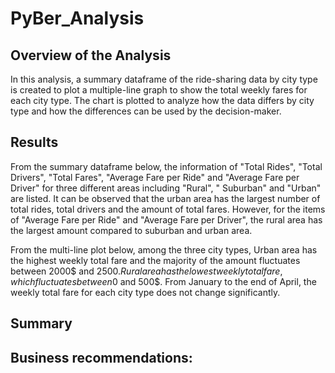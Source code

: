 # PyBer_Analysis

## Overview of the Analysis
In this analysis, a summary dataframe of the ride-sharing data by city type is created to plot a multiple-line graph to show the total weekly fares for each city type. The chart is plotted to analyze how the data differs by city type and how the differences can be used by the decision-maker.

## Results
From the summary dataframe below, the information of "Total Rides", "Total Drivers", "Total Fares", "Average Fare per Ride" and "Average Fare per Driver" for three different areas including "Rural", " Suburban" and "Urban" are listed. It can be observed that the urban area has the largest number of total rides, total drivers and the amount of total fares. However, for the items of "Average Fare per Ride" and "Average Fare per Driver", the rural area has the largest amount compared to suburban and urban area.  
  
From the multi-line plot below, among the three city types, Urban area has the highest weekly total fare and the majority of the amount fluctuates between 2000$ and 2500$. Rural area has the lowest weekly total fare, which fluctuates between 0$ and 500$. From January to the end of April, the weekly total fare for each city type does not change significantly.  
  
## Summary
Business recommendations:  
- 
